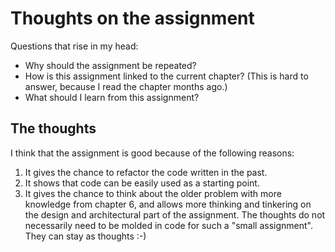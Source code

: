 # Thoughts on the assignment
Questions that rise in my head:
- Why should the assignment be repeated?
- How is this assignment linked to the current chapter? (This is hard to answer, because I read the chapter months ago.)
- What should I learn from this assignment?

## The thoughts
I think that the assignment is good because of the following reasons:
1. It gives the chance to refactor the code written in the past.
2. It shows that code can be easily used as a starting point.
3. It gives the chance to think about the older problem with more knowledge from chapter 6, and allows more thinking and tinkering on the design and architectural part of the assignment. The thoughts do not necessarily need to be molded in code for such a "small assignment". They can stay as thoughts :-)
